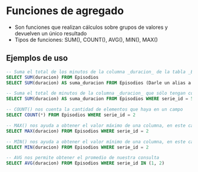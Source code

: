 # Funciones de agregado

- Son funciones que realizan cálculos sobre grupos de valores y devuelven un único resultado
- Tipos de funciones: SUM(), COUNT(), AVG(), MIN(), MAX()

## Ejemplos de uso
```sql
-- Suma el total de los minutos de la columna _duracion_ de la tabla _Episodios_  
SELECT SUM(duracion) FROM Episodios
SELECT SUM(duracion) AS suma_duracion FROM Episodios (Darle un alias a la operación con AS)

-- Suma el total de minutos de la columna _duracion_ que sólo tengan como ID igual a 5  
SELECT SUM(duracion) AS suma_duracion FROM Episodios WHERE serie_id = 5

-- COUNT() nos cuenta la cantidad de elementos que haya en un campo  
SELECT COUNT(*) FROM Episodios WHERE serie_id = 2

-- MAX() nos ayuda a obtener el valor máximo de una columna, en este caso de la columna _duracion_  
SELECT MAX(duracion) FROM Episodios WHERE serie_id = 2

-- MIN() nos ayuda a obtener el valor mínimo de una columna, en este caso de la columna _duracion_  
SELECT MIN(duracion) FROM Episodios WHERE serie_id = 2

-- AVG nos permite obtener el promedio de nuestra consulta  
SELECT AVG(duracion) FROM Episodios WHERE serie_id IN (1, 2)
```